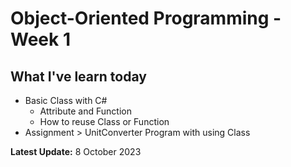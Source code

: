 # Object-Oriented Programming - Week 1

## **What I've learn today**
 - Basic Class with C#
	 - Attribute and Function
	 - How to reuse Class or Function
 - Assignment > UnitConverter Program with using Class

**Latest Update:** 8 October 2023

